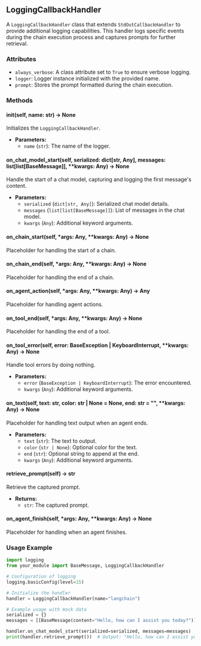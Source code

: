 ## LoggingCallbackHandler

A `LoggingCallbackHandler` class that extends `StdOutCallbackHandler` to provide additional logging capabilities. This handler logs specific events during the chain execution process and captures prompts for further retrieval.

### Attributes

- `always_verbose`: A class attribute set to `True` to ensure verbose logging.
- `logger`: Logger instance initialized with the provided name.
- `prompt`: Stores the prompt formatted during the chain execution.

### Methods

#### __init__(self, name: str) -> None

Initializes the `LoggingCallbackHandler`.

- **Parameters:**
  - `name` (`str`): The name of the logger.

#### on_chat_model_start(self, serialized: dict[str, Any], messages: list[list[BaseMessage]], **kwargs: Any) -> None

Handle the start of a chat model, capturing and logging the first message's content.

- **Parameters:**
  - `serialized` (`dict[str, Any]`): Serialized chat model details.
  - `messages` (`list[list[BaseMessage]]`): List of messages in the chat model.
  - `kwargs` (`Any`): Additional keyword arguments.

#### on_chain_start(self, *args: Any, **kwargs: Any) -> None

Placeholder for handling the start of a chain.

#### on_chain_end(self, *args: Any, **kwargs: Any) -> None

Placeholder for handling the end of a chain.

#### on_agent_action(self, *args: Any, **kwargs: Any) -> Any

Placeholder for handling agent actions.

#### on_tool_end(self, *args: Any, **kwargs: Any) -> None

Placeholder for handling the end of a tool.

#### on_tool_error(self, error: BaseException | KeyboardInterrupt, **kwargs: Any) -> None

Handle tool errors by doing nothing.

- **Parameters:**
  - `error` (`BaseException | KeyboardInterrupt`): The error encountered.
  - `kwargs` (`Any`): Additional keyword arguments.

#### on_text(self, text: str, color: str | None = None, end: str = "", **kwargs: Any) -> None

Placeholder for handling text output when an agent ends.

- **Parameters:**
  - `text` (`str`): The text to output.
  - `color` (`str | None`): Optional color for the text.
  - `end` (`str`): Optional string to append at the end.
  - `kwargs` (`Any`): Additional keyword arguments.

#### retrieve_prompt(self) -> str

Retrieve the captured prompt.

- **Returns:**
  - `str`: The captured prompt.

#### on_agent_finish(self, *args: Any, **kwargs: Any) -> None

Placeholder for handling when an agent finishes.

### Usage Example

```python
import logging
from your_module import BaseMessage, LoggingCallbackHandler

# Configuration of logging
logging.basicConfig(level=15)

# Initialize the handler
handler = LoggingCallbackHandler(name="langchain")

# Example usage with mock data
serialized = {}
messages = [[BaseMessage(content="Hello, how can I assist you today?")]]

handler.on_chat_model_start(serialized=serialized, messages=messages)
print(handler.retrieve_prompt())  # Output: "Hello, how can I assist you today?"
```
